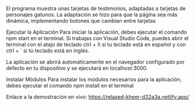 El programa muestra unas tarjetas de testimonios, adaptadas a tarjetas de personajes gatunos. La adaptación se hizo para que la página sea más dinámica, implementando botones que cambian entre tarjetas

Ejecutar la Aplicación Para iniciar la aplicación, debes ejecutar el comando npm start en el terminal. Si trabajas con Visual Studio Code, puedes abrir el terminal con el atajo de teclado ctrl + ñ si tu teclado está en español y con ctrl + ` si tu teclado está en inglés.

La aplicación se abrirá automáticamente en el navegador configurado por defecto en tu dispositivo y se ejecutará en localhost:3000.

Instalar Módulos Para instalar los módulos necesarios para la aplicación, debes ejecutar el comando npm install en el terminal

Enlace a la demostración en vivo: https://relaxed-kheer-d32a3a.netlify.app/
